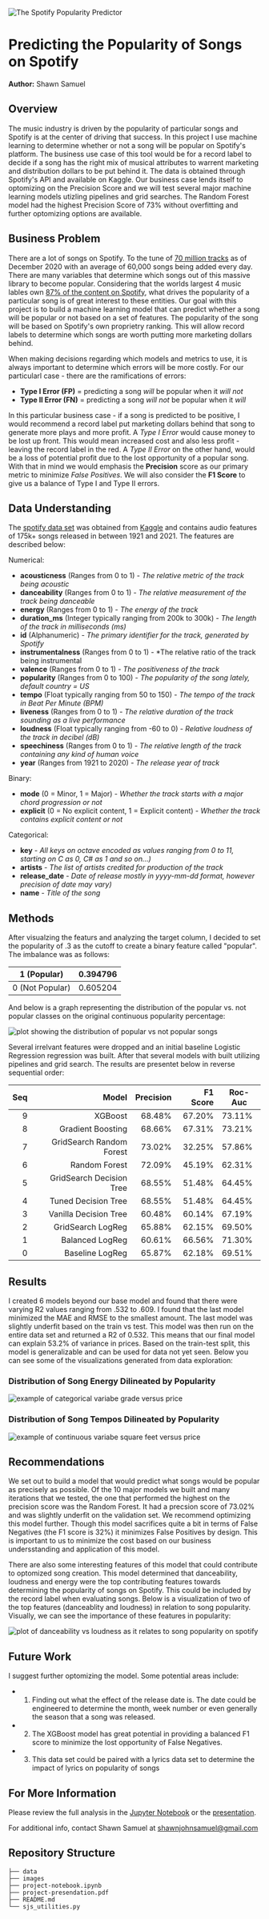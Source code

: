 ![The Spotify Popularity Predictor](images/0_Spotify_Popularity_Banner.png)
# Predicting the Popularity of Songs on Spotify
**Author:** Shawn Samuel

## Overview

The music industry is driven by the popularity of particular songs and Spotify is at the center of driving that success. In this project I use machine learning to determine whether or not a song will be popular on Spotify's platform. The business use case of this tool would be for a record label to decide if a song has the right mix of musical attributes to warrent marketing and distribution dollars to be put behind it. The data is obtained through Spotify's API and available on Kaggle. Our business case lends itself to optomizing on the Precision Score and we will test several major machine learning models utizling pipelines and grid searches. The Random Forest model had the highest Precision Score of 73% without overfitting and further optomizing options are available.

## Business Problem

There are a lot of songs on Spotify. To the tune of [70 million tracks](https://newsroom.spotify.com/company-info/) as of December 2020 with an average of 60,000 songs being added every day. There are many variables that determine which songs out of this massive library to become popular. Considering that the worlds largest 4 music lables own [87% of the content on Spotify](https://www.thelocal.se/20180302/the-story-of-spotify-swedens-controversial-king-of-music-streaming/), what drives the popularity of a particular song is of great interest to these entities. Our goal with this project is to build a machine learning model that can predict whether a song will be popular or not based on a set of features. The popularity of the song will be based on Spotify's own proprietry ranking. This will allow record labels to determine which songs are worth putting more marketing dollars behind. 

When making decisions regarding which models and metrics to use, it is always important to determine which errors will be more costly. For our particularl case - there are the ramifications of errors:  
- **Type I Error (FP)** = predicting a song *will* be popular when it *will not*  
- **Type II Error (FN)** = predicting a song *will not* be popular when it *will*  

In this particular business case - if a song is predicted to be positive, I would recommend a record label put marketing dollars behind that song to generate more plays and more profit. A *Type I Error* would cause money to be lost up front. This would mean increased cost and also less profit - leaving the record label in the red. A *Type II Error* on the other hand, would be a loss of potential profit due to the lost opportunity of a popular song. With that in mind we would emphasis the **Precision** score as our primary metric to minimize *False Positives*. We will also consider the **F1 Score** to give us a balance of Type I and Type II errors. 

## Data Understanding

The [spotify data set](data/spotify_data.csv) was obtained from [Kaggle](https://www.kaggle.com/yamaerenay/spotify-dataset-19212020-160k-tracks) and contains audio features of 175k+ songs released in between 1921 and 2021. The features are described below:

Numerical:
- **acousticness** (Ranges from 0 to 1) - *The relative metric of the track being acoustic*
- **danceability** (Ranges from 0 to 1) - *The relative measurement of the track being danceable*
- **energy** (Ranges from 0 to 1) - *The energy of the track*
- **duration_ms** (Integer typically ranging from 200k to 300k) - *The length of the track in milliseconds (ms)*
- **id** (Alphanumeric) - *The primary identifier for the track, generated by Spotify*
- **instrumentalness** (Ranges from 0 to 1) - *The relative ratio of the track being instrumental
- **valence** (Ranges from 0 to 1) - *The positiveness of the track*
- **popularity** (Ranges from 0 to 100) - *The popularity of the song lately, default country = US*
- **tempo** (Float typically ranging from 50 to 150) - *The tempo of the track in Beat Per Minute (BPM)*
- **liveness** (Ranges from 0 to 1) - *The relative duration of the track sounding as a live performance*
- **loudness** (Float typically ranging from -60 to 0) - *Relative loudness of the track in decibel (dB)*
- **speechiness** (Ranges from 0 to 1) - *The relative length of the track containing any kind of human voice*
- **year** (Ranges from 1921 to 2020) - *The release year of track*  

Binary:
- **mode** (0 = Minor, 1 = Major) - *Whether the track starts with a major chord progression or not*
- **explicit** (0 = No explicit content, 1 = Explicit content) - *Whether the track contains explicit content or not*

Categorical:
- **key** - *All keys on octave encoded as values ranging from 0 to 11, starting on C as 0, C# as 1 and so on…)*
- **artists** - *The list of artists credited for production of the track*
- **release_date** - *Date of release mostly in yyyy-mm-dd format, however precision of date may vary)*
- **name** - *Title of the song*

## Methods

After visualzing the featurs and analyzing the target column, I decided to set the popularity of .3 as the cutoff to create a binary feature called "popular". The imbalance was as follows:

| 1 (Popular) | 0.394796 |
|-----------------|----------|
|   0 (Not Popular)   | 0.605204 |

And below is a graph representing the distribution of the popular vs. not popular classes on the original continuous popularity percentage:

![plot showing the distribution of popular vs not popular songs](images/1b_spotify_popularity_readme.png)  

Several irrelvant features were dropped and an initial baseline Logistic Regression regression was built. After that several models with built utilizing pipelines and grid search. The results are presentet below in reverse sequential order:

| **Seq** |                    **Model** | **Precision** | **F1 Score** | **Roc-Auc** |
|----:|-------------------------:|----------:|---------:|---------|
|   9 |                  XGBoost |    68.48% |   67.20% |  73.11% |
|   8 |        Gradient Boosting |    68.66% |   67.31% |  73.21% |
|   7 | GridSearch Random Forest |    73.02% |   32.25% |  57.86% |
|   6 |            Random Forest |    72.09% |   45.19% |  62.31% |
|   5 | GridSearch Decision Tree |    68.55% |   51.48% |  64.45% |
|   4 |      Tuned Decision Tree |    68.55% |   51.48% |  64.45% |
|   3 |    Vanilla Decision Tree |    60.48% |   60.14% |  67.19% |
|   2 |        GridSearch LogReg |    65.88% |   62.15% |  69.50% |
|   1 |          Balanced LogReg |    60.61% |   66.56% |  71.30% |
|   0 |          Baseline LogReg |    65.87% |   62.18% |  69.51% |

## Results

I created 6 models beyond our base model and found that there were varying R2 values ranging from .532 to .609. I found that the last model minimized the MAE and RMSE to the smallest amount. The last model was slightly underfit based on the train vs test. This model was then run on the entire data set and returned a R2 of 0.532. This means that our final model can explain 53.2% of variance in prices. Based on the train-test split, this model is generalizable and can be used for data not yet seen.  Below you can see some of the visualizations generated from data exploration:  

### Distribution of Song Energy Dilineated by Popularity 
![example of categorical variabe grade versus price](images/2_energy_popularity.png)

### Distribution of Song Tempos Dilineated by Popularity 
![example of continuous variabe square feet versus price](images/3_tempo_popularity.png)
   
## Recommendations

We set out to build a model that would predict what songs would be popular as precisely as possible. Of the 10 major models we built and many iterations that we tested, the one that performed the highest on the precision score was the Random Forest. It had a precsion score of 73.02% and was slightly underfit on the validation set. We recommend optimizing this model further. Though this model sacrifices quite a bit in terms of False Negatives (the F1 score is 32%) it minimizes False Positives by design. This is important to us to minimize the cost based on our business undersstanding and application of this model. 

There are also some interesting features of this model that could contribute to optomized song creation. This model determined that danceability, loudness and energy were the top contributing features towards determining the popularity of songs on Spotify. This could be included by the record label when evaluating songs. Below is a visualization of two of the top features (danceablity and loudness) in relation to song popularity. Visually, we can see the importance of these features in popularity:

![plot of danceability vs loudness as it relates to song popularity on spotify](images/4_loudness_danceability_popularity.png)  

## Future Work

I suggest further optomizing the model. Some potential areas include:

- 1) Finding out what the effect of the release date is. The date could be engineered to determine the month, week number or even generally the season that a song was released.
- 2) The XGBoost model has great potential in providing a balanced F1 score to minimize the lost opportunity of False Negatives.  
- 3) This data set could be paired with a lyrics data set to determine the impact of lyrics on popularity of songs

## For More Information

Please review the full analysis in the [Jupyter Notebook](project-notebook.ipynb) or the [presentation](project-presentation.pdf).

For additional info, contact Shawn Samuel at [shawnjohnsamuel@gmail.com](mailto:shawnjohnsamuel@gmail.com)

## Repository Structure

```
├── data
├── images
├── project-notebook.ipynb
├── project-presendation.pdf
├── README.md
└── sjs_utilities.py
```
